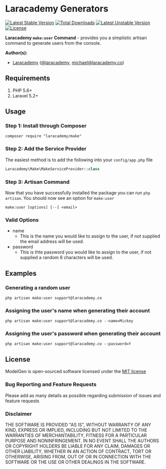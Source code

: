 # Laracademy Generators

[![Latest Stable Version](https://poser.pugx.org/laracademy/commands.make-user/v/stable)](https://packagist.org/packages/laracademy/commands.make-user) [![Total Downloads](https://poser.pugx.org/laracademy/commands.make-user/downloads)](https://packagist.org/packages/laracademy/commands.make-user) [![Latest Unstable Version](https://poser.pugx.org/laracademy/commands.make-user/v/unstable)](https://packagist.org/packages/laracademy/commands.make-user) [![License](https://poser.pugx.org/laracademy/commands.make-user/license)](https://packagist.org/packages/laracademy/commands.make-user)

**Laracademy `make:user` Command** - provides you a simplistic artisan command to generate users from the console.

**Author(s):**
* [Laracademy](https://laracademy.co) ([@laracademy](http://twitter.com/laracademy), michael@laracademy.co)

## Requirements

1. PHP 5.6+
2. Laravel 5.2+

## Usage

### Step 1: Install through Composer

```
composer require "laracademy/make"
```

### Step 2: Add the Service Provider
The easiest method is to add the following into your `config/app.php` file

```php
Laracademy\Make\MakeServiceProvider::class
```

### Step 3: Artisan Command
Now that you have successfully installed the package you can run `php artisan`. You should now see an option for `make:user`

```
make:user [options] [--] <email>
```

### Valid Options
 - name
   - This is the name you would like to assign to the user, if not supplied the email address will be used.
 - password
   - This is thte password you would like to assign to the user, if not supplied a random 8 characters will be used.

## Examples
### Generating a random user
```
php artisan make:user support@laracademy.co
```

### Assigning the user's name when generating their account
```
php artisan make:user support@laracademy.co --name=Mickey
```

### Assigning the user's password when generating their account
```
php artisan make:user support@laracademy.co --password=Y
```

## License
ModelGen is open-sourced software licensed under the [MIT license](http://opensource.org/licenses/MIT)

### Bug Reporting and Feature Requests
Please add as many details as possible regarding submission of issues and feature requests

### Disclaimer
THE SOFTWARE IS PROVIDED "AS IS", WITHOUT WARRANTY OF ANY KIND, EXPRESS OR IMPLIED, INCLUDING BUT NOT LIMITED TO THE WARRANTIES OF MERCHANTABILITY, FITNESS FOR A PARTICULAR PURPOSE AND NONINFRINGEMENT. IN NO EVENT SHALL THE AUTHORS OR COPYRIGHT HOLDERS BE LIABLE FOR ANY CLAIM, DAMAGES OR OTHER LIABILITY, WHETHER IN AN ACTION OF CONTRACT, TORT OR OTHERWISE, ARISING FROM, OUT OF OR IN CONNECTION WITH THE SOFTWARE OR THE USE OR OTHER DEALINGS IN THE SOFTWARE.
